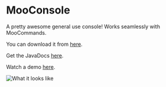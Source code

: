 MooConsole
==========

A pretty awesome general use console! Works seamlessly with MooCommands.

You can download it from [here](https://github.com/moomoohk/MooConsole/blob/master/Build/MooConsole.jar?raw=true).

Get the JavaDocs [here](https://github.com/moomoohk/MooConsole/blob/master/JavaDocs.zip?raw=true).

Watch a demo [here](http://www.youtube.com/watch?v=YkzAVoO70qw).



![](http://i.imgur.com/cqqHCi9.png "What it looks like")

